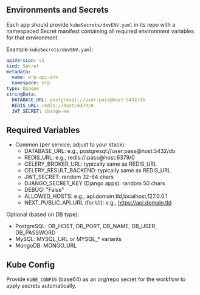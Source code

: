 Environments and Secrets
------------------------

Each app should provide `kubeSecrets/devENV.yaml` in its repo with a namespaced Secret manifest containing all required environment variables for that environment.

Example `kubeSecrets/devENV.yaml`:

```yaml
apiVersion: v1
kind: Secret
metadata:
  name: erp-api-env
  namespace: erp
type: Opaque
stringData:
  DATABASE_URL: postgresql://user:pass@host:5432/db
  REDIS_URL: redis://host:6379/0
  JWT_SECRET: change-me
```

Required Variables
------------------
- Common (per service; adjust to your stack):
  - DATABASE_URL: e.g., postgresql://user:pass@host:5432/db
  - REDIS_URL: e.g., redis://:pass@host:6379/0
  - CELERY_BROKER_URL: typically same as REDIS_URL
  - CELERY_RESULT_BACKEND: typically same as REDIS_URL
  - JWT_SECRET: random 32-64 chars
  - DJANGO_SECRET_KEY (Django apps): random 50 chars
  - DEBUG: "False"
  - ALLOWED_HOSTS: e.g., api.domain.tld,localhost,127.0.0.1
  - NEXT_PUBLIC_API_URL (for UI): e.g., https://api.domain.tld

Optional (based on DB type):
- PostgreSQL: DB_HOST, DB_PORT, DB_NAME, DB_USER, DB_PASSWORD
- MySQL: MYSQL_URL or MYSQL_* variants
- MongoDB: MONGO_URL

Kube Config
-----------
Provide `KUBE_CONFIG` (base64) as an org/repo secret for the workflow to apply secrets automatically.


